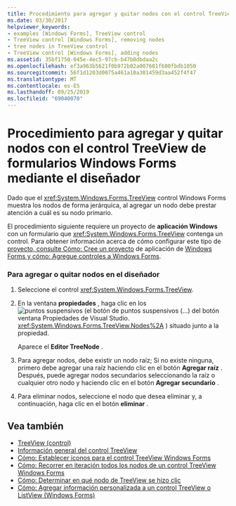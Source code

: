 ```yaml
---
title: Procedimiento para agregar y quitar nodos con el control TreeView de formularios Windows Forms mediante el diseñador
ms.date: 03/30/2017
helpviewer_keywords:
- examples [Windows Forms], TreeView control
- TreeView control [Windows Forms], removing nodes
- tree nodes in TreeView control
- TreeView control [Windows Forms], adding nodes
ms.assetid: 35bf1750-045e-4ec5-97cb-b47b0dbdaa2c
ms.openlocfilehash: ef3a963b5621f0b972b02a007681f600fbdb1050
ms.sourcegitcommit: 56f1d1203d0075a461a10a301459d3aa452f4f47
ms.translationtype: MT
ms.contentlocale: es-ES
ms.lasthandoff: 09/25/2019
ms.locfileid: "69040070"
---
```

# <a name="how-to-add-and-remove-nodes-with-the-windows-forms-treeview-control-using-the-designer"></a>Procedimiento para agregar y quitar nodos con el control TreeView de formularios Windows Forms mediante el diseñador

Dado que el <xref:System.Windows.Forms.TreeView> control Windows Forms muestra los nodos de forma jerárquica, al agregar un nodo debe prestar atención a cuál es su nodo primario.

El procedimiento siguiente requiere un proyecto de **aplicación Windows** con un formulario que <xref:System.Windows.Forms.TreeView> contenga un control. Para obtener información acerca de cómo configurar este tipo de [proyecto, consulte Cómo: Cree un proyecto](/visualstudio/ide/step-1-create-a-windows-forms-application-project) de aplicación de [Windows Forms y cómo: Agregue controles a Windows Forms](how-to-add-controls-to-windows-forms.md).

### <a name="to-add-or-remove-nodes-in-the-designer"></a>Para agregar o quitar nodos en el diseñador

1. Seleccione el control <xref:System.Windows.Forms.TreeView>.

2. En la ventana **propiedades** , haga clic en los![ **puntos suspensivos** (el botón de puntos suspensivos (...) del botón](./media/visual-studio-ellipsis-button.png)ventana Propiedades de Visual Studio. <xref:System.Windows.Forms.TreeView.Nodes%2A> ) situado junto a la propiedad.

     Aparece el **Editor TreeNode** .

3. Para agregar nodos, debe existir un nodo raíz; Si no existe ninguna, primero debe agregar una raíz haciendo clic en el botón **Agregar raíz** . Después, puede agregar nodos secundarios seleccionando la raíz o cualquier otro nodo y haciendo clic en el botón **Agregar secundario** .

4. Para eliminar nodos, seleccione el nodo que desea eliminar y, a continuación, haga clic en el botón **eliminar** .

## <a name="see-also"></a>Vea también

- [TreeView (control)](treeview-control-windows-forms.md)
- [Información general del control TreeView](treeview-control-overview-windows-forms.md)
- [Cómo: Establecer iconos para el control TreeView Windows Forms](how-to-set-icons-for-the-windows-forms-treeview-control.md)
- [Cómo: Recorrer en iteración todos los nodos de un control TreeView Windows Forms](how-to-iterate-through-all-nodes-of-a-windows-forms-treeview-control.md)
- [Cómo: Determinar en qué nodo de TreeView se hizo clic](how-to-determine-which-treeview-node-was-clicked-windows-forms.md)
- [Cómo: Agregar información personalizada a un control TreeView o ListView (Windows Forms)](add-custom-information-to-a-treeview-or-listview-control-wf.md)
